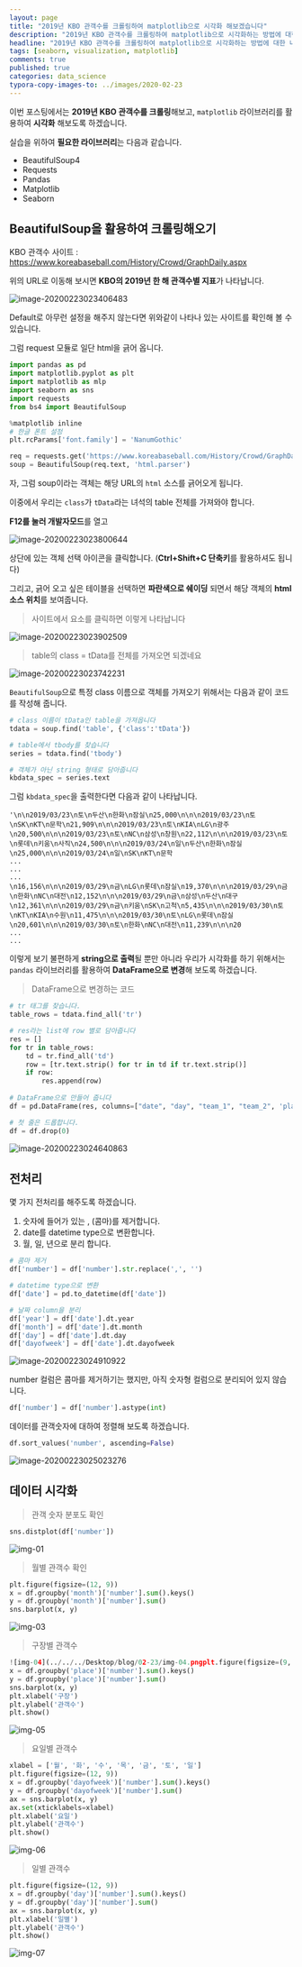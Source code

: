 ```yaml
---
layout: page
title: "2019년 KBO 관객수를 크롤링하여 matplotlib으로 시각화 해보겠습니다"
description: "2019년 KBO 관객수를 크롤링하여 matplotlib으로 시각화하는 방법에 대한 내용입니다."
headline: "2019년 KBO 관객수를 크롤링하여 matplotlib으로 시각화하는 방법에 대한 내용입니다."
tags: [seaborn, visualization, matplotlib]
comments: true
published: true
categories: data_science
typora-copy-images-to: ../images/2020-02-23
---
```




이번 포스팅에서는 **2019년 KBO 관객수를 크롤링**해보고, `matplotlib` 라이브러리를 활용하여 **시각화** 해보도록 하겠습니다. 

실습을 위하여 **필요한 라이브러리**는 다음과 같습니다.

* BeautifulSoup4
* Requests
* Pandas
* Matplotlib
* Seaborn



## BeautifulSoup을 활용하여 크롤링해오기

KBO 관객수 사이트 : https://www.koreabaseball.com/History/Crowd/GraphDaily.aspx

위의 URL로 이동해 보시면 **KBO의 2019년 한 해 관객수별 지표**가 나타납니다.

![image-20200223023406483](../images/2020-02-23/image-20200223023406483.png)



Default로 아무런 설정을 해주지 않는다면 위와같이 나타나 있는 사이트를 확인해 볼 수 있습니다.

그럼 request 모듈로 일단 html을 긁어 옵니다.

```python
import pandas as pd
import matplotlib.pyplot as plt
import matplotlib as mlp
import seaborn as sns
import requests
from bs4 import BeautifulSoup

%matplotlib inline
# 한글 폰트 설정
plt.rcParams['font.family'] = 'NanumGothic'

req = requests.get('https://www.koreabaseball.com/History/Crowd/GraphDaily.aspx')
soup = BeautifulSoup(req.text, 'html.parser')
```



자, 그럼 soup이라는 객체는 해당 URL의 `html` 소스를 긁어오게 됩니다.

이중에서 우리는 `class`가 `tData`라는 녀석의 table 전체를 가져와야 합니다. 



**F12를 눌러 개발자모드**를 열고

![image-20200223023800644](../images/2020-02-23/image-20200223023800644.png)



상단에 있는 객체 선택 아이콘을 클릭합니다. (**Ctrl+Shift+C 단축키**를 활용하셔도 됩니다)

그리고, 긁어 오고 싶은 테이블을 선택하면 **파란색으로 쉐이딩** 되면서 해당 객체의 **html 소스 위치**를 보여줍니다.



> 사이트에서 요소를 클릭하면 이렇게 나타납니다

![image-20200223023902509](../images/2020-02-23/image-20200223023902509.png)



> table의 class = tData를 전체를 가져오면 되겠네요

![image-20200223023742231](../images/2020-02-23/image-20200223023742231.png)



`BeautifulSoup`으로 특정 class 이름으로 객체를 가져오기 위해서는 다음과 같이 코드를 작성해 줍니다.

```python
# class 이름이 tData인 table을 가져옵니다
tdata = soup.find('table', {'class':'tData'})

# table에서 tbody를 찾습니다
series = tdata.find('tbody')

# 객체가 아닌 string 형태로 담아줍니다
kbdata_spec = series.text
```



그럼 `kbdata_spec`을 출력한다면 다음과 같이 나타납니다.

```
'\n\n2019/03/23\n토\n두산\n한화\n잠실\n25,000\n\n\n2019/03/23\n토\nSK\nKT\n문학\n21,909\n\n\n2019/03/23\n토\nKIA\nLG\n광주\n20,500\n\n\n2019/03/23\n토\nNC\n삼성\n창원\n22,112\n\n\n2019/03/23\n토\n롯데\n키움\n사직\n24,500\n\n\n2019/03/24\n일\n두산\n한화\n잠실\n25,000\n\n\n2019/03/24\n일\nSK\nKT\n문학
...
...
...
\n16,156\n\n\n2019/03/29\n금\nLG\n롯데\n잠실\n19,370\n\n\n2019/03/29\n금\n한화\nNC\n대전\n12,152\n\n\n2019/03/29\n금\n삼성\n두산\n대구\n12,361\n\n\n2019/03/29\n금\n키움\nSK\n고척\n5,435\n\n\n2019/03/30\n토\nKT\nKIA\n수원\n11,475\n\n\n2019/03/30\n토\nLG\n롯데\n잠실\n20,601\n\n\n2019/03/30\n토\n한화\nNC\n대전\n11,239\n\n\n20
...
...
```

이렇게 보기 불편하게 **string으로 출력**될 뿐만 아니라 우리가 시각화를 하기 위해서는  `pandas` 라이브러리를 활용하여 **DataFrame으로 변경**해 보도록 하겠습니다.



> DataFrame으로 변경하는 코드

```python
# tr 태그를 찾습니다.
table_rows = tdata.find_all('tr')

# res라는 list에 row 별로 담아줍니다
res = []
for tr in table_rows:
    td = tr.find_all('td')
    row = [tr.text.strip() for tr in td if tr.text.strip()]
    if row:
        res.append(row)
        
# DataFrame으로 만들어 줍니다
df = pd.DataFrame(res, columns=["date", "day", "team_1", "team_2", 'place', 'number'])

# 첫 줄은 드롭합니다.
df = df.drop(0)
```

![image-20200223024640863](../images/2020-02-23/image-20200223024640863.png)



## 전처리

몇 가지 전처리를 해주도록 하겠습니다.

1. 숫자에 들어가 있는 , (콤마)를 제거합니다.
2. date를 datetime type으로 변환합니다.
3. 월, 일, 년으로 분리 합니다.



```python
# 콤마 제거
df['number'] = df['number'].str.replace(',', '')

# datetime type으로 변환
df['date'] = pd.to_datetime(df['date'])

# 날짜 column을 분리
df['year'] = df['date'].dt.year
df['month'] = df['date'].dt.month
df['day'] = df['date'].dt.day
df['dayofweek'] = df['date'].dt.dayofweek
```



![image-20200223024910922](../images/2020-02-23/image-20200223024910922.png)



number 컬럼은 콤마를 제거하기는 했지만, 아직 숫자형 컬럼으로 분리되어 있지 않습니다.

```python
df['number'] = df['number'].astype(int)
```



데이터를 관객숫자에 대하여 정렬해 보도록 하겠습니다.

```python
df.sort_values('number', ascending=False)
```

![image-20200223025023276](../images/2020-02-23/image-20200223025023276.png)



## 데이터 시각화

> 관객 숫자 분포도 확인

```python
sns.distplot(df['number'])
```

![img-01](../images/2020-02-23/img-01.png)



> 월별 관객수 확인

```python
plt.figure(figsize=(12, 9))
x = df.groupby('month')['number'].sum().keys()
y = df.groupby('month')['number'].sum()
sns.barplot(x, y)
```

![img-03](../images/2020-02-23/img-03.png)



> 구장별 관객수

```python
![img-04](../../../Desktop/blog/02-23/img-04.pngplt.figure(figsize=(9, 7))
x = df.groupby('place')['number'].sum().keys()
y = df.groupby('place')['number'].sum()
sns.barplot(x, y)
plt.xlabel('구장')
plt.ylabel('관객수')
plt.show()
```

![img-05](../images/2020-02-23/img-05.png)



> 요일별 관객수

```python
xlabel = ['월', '화', '수', '목', '금', '토', '일']
plt.figure(figsize=(12, 9))
x = df.groupby('dayofweek')['number'].sum().keys()
y = df.groupby('dayofweek')['number'].sum()
ax = sns.barplot(x, y)
ax.set(xticklabels=xlabel)
plt.xlabel('요일')
plt.ylabel('관객수')
plt.show()
```

![img-06](../images/2020-02-23/img-06.png)



> 일별 관객수

```python
plt.figure(figsize=(12, 9))
x = df.groupby('day')['number'].sum().keys()
y = df.groupby('day')['number'].sum()
ax = sns.barplot(x, y)
plt.xlabel('일별')
plt.ylabel('관객수')
plt.show()
```

![img-07](../images/2020-02-23/img-07.png)